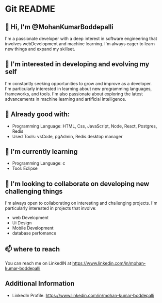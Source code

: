 # Git README

## 👋 Hi, I'm @MohanKumarBoddepalli

I'm a passionate developer with a deep interest in software engineering that involves webDevelopment and machine learning. I'm always eager to learn new things and expand my skillset.

## 👀 I'm interested in developing and evolving my self

I'm constantly seeking opportunities to grow and improve as a developer. I'm particularly interested in learning about new programming languages, frameworks, and tools. I'm also passionate about exploring the latest advancements in machine learning and artificial intelligence.

## 🌱 Already good with:

*  Programming Language: HTML, Css, JavaScript, Node, React, Postgres, Redis
*  Used Tools: vsCode, pgAdmin, Redis desktop manager

## 🌱 I'm currently learning

* Programming Language: c
* Tool: Eclipse

## 💞️ I'm looking to collaborate on developing new challenging things 

I'm always open to collaborating on interesting and challenging projects. I'm particularly interested in projects that involve:

* web Development
* Ui Design
* Mobile Development
* database perfomance

## 📫 where to reach

You can reach me on LinkedIN at https://www.linkedin.com/in/mohan-kumar-boddepalli

## Additional Information

* LinkedIn Profile: https://www.linkedin.com/in/mohan-kumar-boddepalli
